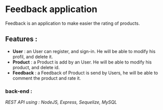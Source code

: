 # Feedback application

Feedback is an application to make easier the rating of products.

## Features : 
* **User** : an User can register, and sign-in. He will be able to modify his profil, and delete it.
* **Product** : a Product is add by an User. He will be able to modify his product, and delete id.
* **Feedback** : a Feedback of Product is send by Users, he will be able to comment the product and rate it. 

### **back-end** : 

*REST API using : NodeJS, Express, Sequelize, MySQL*
